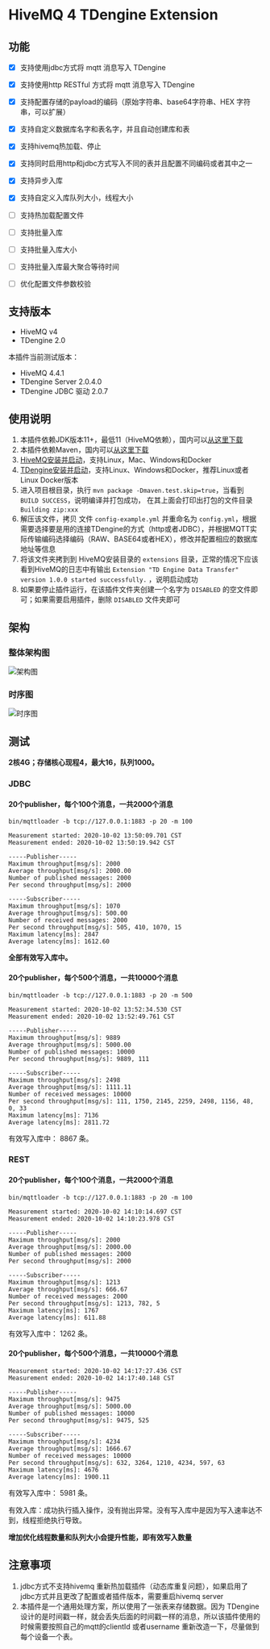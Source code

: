 # HiveMQ 4 TDengine Extension
  

## 功能
  
- [x] 支持使用jdbc方式将 mqtt 消息写入 TDengine
- [x] 支持使用http RESTful 方式将 mqtt 消息写入 TDengine
- [x] 支持配置存储的payload的编码（原始字符串、base64字符串、HEX 字符串，可以扩展）
- [x] 支持自定义数据库名字和表名字，并且自动创建库和表
- [x] 支持hivemq热加载、停止
- [x] 支持同时启用http和jdbc方式写入不同的表并且配置不同编码或者其中之一
- [x] 支持异步入库
- [x] 支持自定义入库队列大小，线程大小
- [ ] 支持热加载配置文件
- [ ] 支持批量入库
- [ ] 支持批量入库大小
- [ ] 支持批量入库最大聚合等待时间
- [ ] 优化配置文件参数校验


## 支持版本

- HiveMQ v4
- TDengine 2.0

本插件当前测试版本：

- HiveMQ 4.4.1
- TDengine Server 2.0.4.0
- TDengine JDBC 驱动 2.0.7

## 使用说明

1. 本插件依赖JDK版本11+，最低11（HiveMQ依赖），国内可以[从这里下载](https://www.injdk.cn/)
1. 本插件依赖Maven，国内可以[从这里下载](https://mirrors.huaweicloud.com/apache/maven/maven-3/3.6.3/binaries/)
1. [HiveMQ安装并启动](https://www.hivemq.com/docs/hivemq/4.3/user-guide/install-hivemq.html)，支持Linux，Mac、Windows和Docker
1. [TDengine安装并启动](https://www.taosdata.com/cn/getting-started/)，支持Linux、Windows和Docker，推荐Linux或者Linux Docker版本 
1. 进入项目根目录，执行 `mvn package -Dmaven.test.skip=true`，当看到 `BUILD SUCCESS`，说明编译并打包成功， 在其上面会打印出打包的文件目录 `Building zip:xxx`
1. 解压该文件，拷贝 文件 `config-example.yml` 并重命名为 `config.yml`，根据需要选择要是用的连接TDengine的方式（http或者JDBC），并根据MQTT实际传输编码选择编码（RAW、BASE64或者HEX），修改并配置相应的数据库地址等信息
1. 将该文件夹拷到到 HiveMQ安装目录的 `extensions` 目录，正常的情况下应该看到HiveMQ的日志中有输出 `Extension "TD Engine Data Transfer" version 1.0.0 started successfully.` ，说明启动成功
1. 如果要停止插件运行，在该插件文件夹创建一个名字为 `DISABLED` 的空文件即可；如果需要启用插件，删除 `DISABLED` 文件夹即可

## 架构

### 整体架构图 

![架构图](https://public-links.todu.top/hivemq-tdengine-extension.jpg?imageMogr2/thumbnail/!100p)

### 时序图

![时序图](https://public-links.todu.top/hivemq-tdengine-extension-seq.jpg?imageMogr2/thumbnail/!100p)

## 测试

**2核4G；存储核心现程4，最大16，队列1000。**

### JDBC

#### 20个publisher，每个100个消息，一共2000个消息

`bin/mqttloader -b tcp://127.0.0.1:1883 -p 20 -m 100`

```
Measurement started: 2020-10-02 13:50:09.701 CST
Measurement ended: 2020-10-02 13:50:19.942 CST

-----Publisher-----
Maximum throughput[msg/s]: 2000
Average throughput[msg/s]: 2000.00
Number of published messages: 2000
Per second throughput[msg/s]: 2000

-----Subscriber-----
Maximum throughput[msg/s]: 1070
Average throughput[msg/s]: 500.00
Number of received messages: 2000
Per second throughput[msg/s]: 505, 410, 1070, 15
Maximum latency[ms]: 2847
Average latency[ms]: 1612.60
```

**全部有效写入库中。**

#### 20个publisher，每个500个消息，一共10000个消息

`bin/mqttloader -b tcp://127.0.0.1:1883 -p 20 -m 500`

```
Measurement started: 2020-10-02 13:52:34.530 CST
Measurement ended: 2020-10-02 13:52:49.761 CST

-----Publisher-----
Maximum throughput[msg/s]: 9889
Average throughput[msg/s]: 5000.00
Number of published messages: 10000
Per second throughput[msg/s]: 9889, 111

-----Subscriber-----
Maximum throughput[msg/s]: 2498
Average throughput[msg/s]: 1111.11
Number of received messages: 10000
Per second throughput[msg/s]: 111, 1750, 2145, 2259, 2498, 1156, 48, 0, 33
Maximum latency[ms]: 7136
Average latency[ms]: 2811.72
```

有效写入库中： 8867 条。

### REST

#### 20个publisher，每个100个消息，一共2000个消息

`bin/mqttloader -b tcp://127.0.0.1:1883 -p 20 -m 100`

```
Measurement started: 2020-10-02 14:10:14.697 CST
Measurement ended: 2020-10-02 14:10:23.978 CST

-----Publisher-----
Maximum throughput[msg/s]: 2000
Average throughput[msg/s]: 2000.00
Number of published messages: 2000
Per second throughput[msg/s]: 2000

-----Subscriber-----
Maximum throughput[msg/s]: 1213
Average throughput[msg/s]: 666.67
Number of received messages: 2000
Per second throughput[msg/s]: 1213, 782, 5
Maximum latency[ms]: 1767
Average latency[ms]: 611.88
```

有效写入库中： 1262 条。

#### 20个publisher，每个500个消息，一共10000个消息

```
Measurement started: 2020-10-02 14:17:27.436 CST
Measurement ended: 2020-10-02 14:17:40.148 CST

-----Publisher-----
Maximum throughput[msg/s]: 9475
Average throughput[msg/s]: 5000.00
Number of published messages: 10000
Per second throughput[msg/s]: 9475, 525

-----Subscriber-----
Maximum throughput[msg/s]: 4234
Average throughput[msg/s]: 1666.67
Number of received messages: 10000
Per second throughput[msg/s]: 632, 3264, 1210, 4234, 597, 63
Maximum latency[ms]: 4676
Average latency[ms]: 1900.11
```

有效写入库中： 5981 条。

有效入库：成功执行插入操作，没有抛出异常。没有写入库中是因为写入速率达不到，线程拒绝执行导致。

**增加优化线程数量和队列大小会提升性能，即有效写入数量**

## 注意事项

1. jdbc方式不支持hivemq 重新热加载插件（动态库重复问题），如果启用了jdbc方式并且更改了配置或者插件版本，需要重启hivemq server
1. 本插件是一个通用处理方案，所以使用了一张表来存储数据。因为 TDengine 设计的是时间戳一样，就会丢失后面的时间戳一样的消息，所以该插件使用的时候需要按照自己的mqtt的clientId 或者username 重新改造一下，尽量做到每个设备一个表。